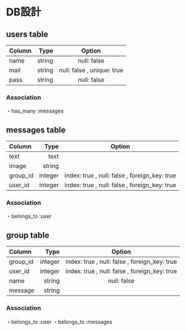   # DB設計

  ## users table
  |Column |Type   |Option                     |
  |:------|------:|:-------------------------:|
  |name   |string |null: false                |
  |mail   |string |null: false , unique: true |
  |pass   |string |null: false                |
  ### Association
  ・has_many :messages

  ## messages table
  |Column   |Type     |Option                                       |
  |:--------|--------:|:-------------------------------------------:|
  |text     |text     |                                             |
  |image    |string   |                                             |
  |group_id |integer  |index: true , null: false , foreign_key: true|
  |user_id  |integer  |index: true , null: false , foreign_key: true|
  ### Association
  ・belongs_to :user

  ## group table
  |Column   |Type     |Option                                       |
  |:--------|--------:|:-------------------------------------------:|
  |group_id |integer  |index: true , null: false , foreign_key: true|
  |user_id  |integer  |index: true , null: false , foreign_key: true|
  |name     |string   |null: false                                  |
  |message  |string   |                                             |
  ### Association
  ・belongs_to :user
  ・belongs_to :messages
